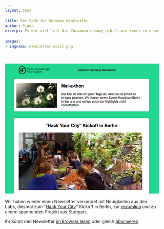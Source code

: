 ```yaml
---
layout: post

title: Der Code for Germany Newsletter
author: Fiona
excerpt: Es war viel los! Die Zusammenfassung gibt's wie immer in unserem monatlichen Newsletter

images:
- imgname: newsletter-april.png

---
```

![newsletter-april](/assets/blog/newsletter-april.png)

Wir haben wieder einen Newsletter versendet mit Neuigkeiten aus den Labs, diesmal zum "<a href="http://hackyourcity.de">Hack Your City</a>" Kickoff in Berlin, zur <a href="http://re-publica.de">re:publica</a> und zu einem spannenden Projekt aus Stuttgart.

Ihr könnt den Newsletter [im Browser lesen][] oder gleich [abonnieren][].

[abonnieren]: http://okfn.us5.list-manage.com/subscribe?u=929f1e07936386d34833e20d1&id=bb63fcab72
[im Browser lesen]: http://us5.campaign-archive1.com/?u=929f1e07936386d34833e20d1&id=a2736470b3&e=ae65266049
